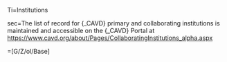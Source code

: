 Ti=Institutions

sec=The list of record for {_CAVD} primary and collaborating institutions is maintained and accessible on the {_CAVD} Portal at https://www.cavd.org/about/Pages/CollaboratingInstitutions_alpha.aspx

=[G/Z/ol/Base]
